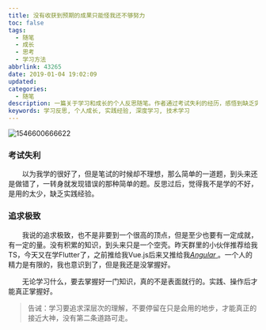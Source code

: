 ```yaml
---
title: 没有收获到预期的成果只能怪我还不够努力
toc: false
tags:
  - 随笔
  - 成长
  - 思考
  - 学习方法
abbrlink: 43265
date: 2019-01-04 19:02:09
updated:
categories:
  - 随笔
description: 一篇关于学习和成长的个人反思随笔。作者通过考试失利的经历，感悟到缺乏实践和浅尝辄止是学习的大忌，强调了深入理解和持续实践对于真正掌握知识的重要性。
keywords: 学习反思, 个人成长, 实践经验, 深度学习, 技术学习
---
```


![1546600666622](https://tva1.sinaimg.com/large/e3bf8736gy1fzgepm425dj218i0tonpe.jpg)

<!--more-->

### 考试失利

&emsp;&emsp;以为我学的很好了，但是笔试的时候却不理想，那么简单的一道题，到头来还是做错了，一转身就发现错误的那种简单的题。反思过后，觉得我不是学的不好，是用的太少，缺乏实践经验。

### 追求极致

&emsp;&emsp;我说的追求极致，也不是非要到一个很高的顶点，但是至少也要有一定成就，有一定的量。没有积累的知识，到头来只是一个空壳。昨天群里的小伙伴推荐给我TS，今天又在学Flutter了，之前推给我Vue.js后来又推给我[*Angular* ](https://angular.io/)。一个人的精力是有限的，我也意识到了，但是我还是没掌握好。

&emsp;&emsp;无论学习什么，要去掌握好一门知识，真的不是表面就行的。实践、操作后才能真正掌握好。

> 告诫：学习要追求深层次的理解，不要停留在只是会用的地步，才能真正的接近大神，没有第二条道路可走。